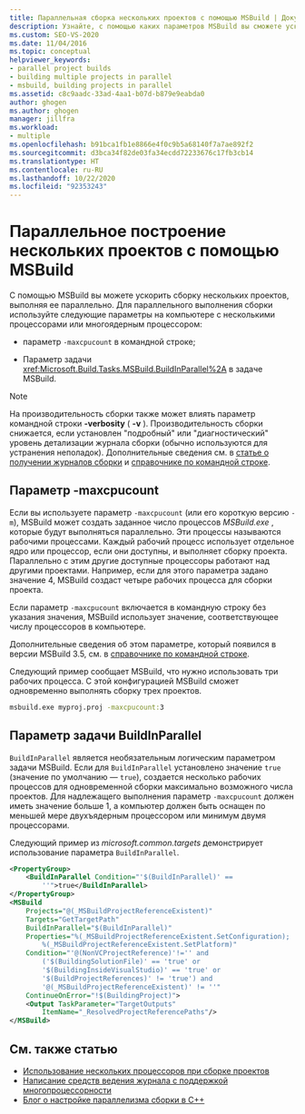 ```yaml
---
title: Параллельная сборка нескольких проектов с помощью MSBuild | Документация Майкрософт
description: Узнайте, с помощью каких параметров MSBuild вы сможете ускорить сборку нескольких проектов, выполняя ее параллельно.
ms.custom: SEO-VS-2020
ms.date: 11/04/2016
ms.topic: conceptual
helpviewer_keywords:
- parallel project builds
- building multiple projects in parallel
- msbuild, building projects in parallel
ms.assetid: c8c9aadc-33ad-4aa1-b07d-b879e9eabda0
author: ghogen
ms.author: ghogen
manager: jillfra
ms.workload:
- multiple
ms.openlocfilehash: b91bca1fb1e8866e4f0c9b5a68140f7a7ae892f2
ms.sourcegitcommit: d3bca34f82de03fa34ecdd72233676c17fb3cb14
ms.translationtype: HT
ms.contentlocale: ru-RU
ms.lasthandoff: 10/22/2020
ms.locfileid: "92353243"
---
```

# <a name="build-multiple-projects-in-parallel-with-msbuild"></a>Параллельное построение нескольких проектов с помощью MSBuild

С помощью MSBuild вы можете ускорить сборку нескольких проектов, выполняя ее параллельно. Для параллельного выполнения сборки используйте следующие параметры на компьютере с несколькими процессорами или многоядерным процессором:

- параметр `-maxcpucount` в командной строке;

- Параметр задачи <xref:Microsoft.Build.Tasks.MSBuild.BuildInParallel%2A> в задаче MSBuild.

> [!NOTE]
> На производительность сборки также может влиять параметр командной строки **-verbosity** ( **-v** ). Производительность сборки снижается, если установлен "подробный" или "диагностический" уровень детализации журнала сборки (обычно используются для устранения неполадок). Дополнительные сведения см. в [статье о получении журналов сборки](../msbuild/obtaining-build-logs-with-msbuild.md) и [справочнике по командной строке](../msbuild/msbuild-command-line-reference.md).

## <a name="-maxcpucount-switch"></a>Параметр -maxcpucount

Если вы используете параметр `-maxcpucount` (или его короткую версию `-m`), MSBuild может создать заданное число процессов *MSBuild.exe* , которые будут выполняться параллельно. Эти процессы называются рабочими процессами. Каждый рабочий процесс использует отдельное ядро или процессор, если они доступны, и выполняет сборку проекта. Параллельно с этим другие доступные процессоры работают над другими проектами. Например, если для этого параметра задано значение 4, MSBuild создаст четыре рабочих процесса для сборки проекта.

Если параметр `-maxcpucount` включается в командную строку без указания значения, MSBuild использует значение, соответствующее числу процессоров в компьютере.

Дополнительные сведения об этом параметре, который появился в версии MSBuild 3.5, см. в [справочнике по командной строке](../msbuild/msbuild-command-line-reference.md).

Следующий пример сообщает MSBuild, что нужно использовать три рабочих процесса. С этой конфигурацией MSBuild сможет одновременно выполнять сборку трех проектов.

```cmd
msbuild.exe myproj.proj -maxcpucount:3
```

## <a name="buildinparallel-task-parameter"></a>Параметр задачи BuildInParallel

`BuildInParallel` является необязательным логическим параметром задачи MSBuild. Если для `BuildInParallel` установлено значение `true` (значение по умолчанию — `true`), создается несколько рабочих процессов для одновременной сборки максимально возможного числа проектов. Для надлежащего выполнения параметр `-maxcpucount` должен иметь значение больше 1, а компьютер должен быть оснащен по меньшей мере двухъядерным процессором или минимум двумя процессорами.

Следующий пример из *microsoft.common.targets* демонстрирует использование параметра `BuildInParallel`.

```xml
<PropertyGroup>
    <BuildInParallel Condition="'$(BuildInParallel)' ==
        ''">true</BuildInParallel>
</PropertyGroup>
<MSBuild
    Projects="@(_MSBuildProjectReferenceExistent)"
    Targets="GetTargetPath"
    BuildInParallel="$(BuildInParallel)"
    Properties="%(_MSBuildProjectReferenceExistent.SetConfiguration);
        %(_MSBuildProjectReferenceExistent.SetPlatform)"
    Condition="'@(NonVCProjectReference)'!='' and
        ('$(BuildingSolutionFile)' == 'true' or
        '$(BuildingInsideVisualStudio)' == 'true' or
        '$(BuildProjectReferences)' != 'true') and
        '@(_MSBuildProjectReferenceExistent)' != ''"
    ContinueOnError="!$(BuildingProject)">
    <Output TaskParameter="TargetOutputs"
        ItemName="_ResolvedProjectReferencePaths"/>
</MSBuild>
```

## <a name="see-also"></a>См. также статью

- [Использование нескольких процессоров при сборке проектов](../msbuild/using-multiple-processors-to-build-projects.md)
- [Написание средств ведения журнала с поддержкой многопроцессорности](../msbuild/writing-multi-processor-aware-loggers.md)
- [Блог о настройке параллелизма сборки в C++](https://devblogs.microsoft.com/visualstudio/tuning-c-build-parallelism-in-vs2010/)
